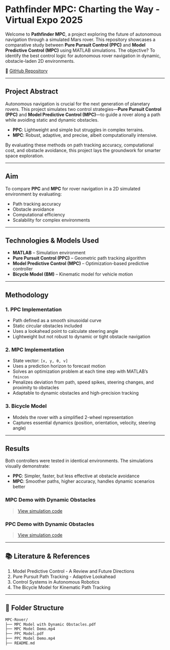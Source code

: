 # Pathfinder MPC: Charting the Way - Virtual Expo 2025

Welcome to **Pathfinder MPC**, a project exploring the future of autonomous navigation through a simulated Mars rover. This repository showcases a comparative study between **Pure Pursuit Control (PPC)** and **Model Predictive Control (MPC)** using MATLAB simulations. The objective? To identify the best control logic for autonomous rover navigation in dynamic, obstacle-laden 2D environments.

🔗 [GitHub Repository](https://github.com/galava-shubhang/MPC-Rover)

---

## Project Abstract

Autonomous navigation is crucial for the next generation of planetary rovers. This project simulates two control strategies—**Pure Pursuit Control (PPC)** and **Model Predictive Control (MPC)**—to guide a rover along a path while avoiding static and dynamic obstacles.  

- **PPC**: Lightweight and simple but struggles in complex terrains.  
- **MPC**: Robust, adaptive, and precise, albeit computationally intensive.

By evaluating these methods on path tracking accuracy, computational cost, and obstacle avoidance, this project lays the groundwork for smarter space exploration.

---

## Aim

To compare **PPC** and **MPC** for rover navigation in a 2D simulated environment by evaluating:

- Path tracking accuracy  
- Obstacle avoidance  
- Computational efficiency  
- Scalability for complex environments  

---

## Technologies & Models Used

- **MATLAB** – Simulation environment
- **Pure Pursuit Control (PPC)** – Geometric path tracking algorithm
- **Model Predictive Control (MPC)** – Optimization-based predictive controller
- **Bicycle Model (BM)** – Kinematic model for vehicle motion

---

## Methodology

### 1. **PPC Implementation**
- Path defined as a smooth sinusoidal curve
- Static circular obstacles included
- Uses a lookahead point to calculate steering angle
- Lightweight but not robust to dynamic or tight obstacle navigation

### 2. **MPC Implementation**
- State vector: `[x, y, θ, v]`
- Uses a prediction horizon to forecast motion
- Solves an optimization problem at each time step with MATLAB’s `fmincon`
- Penalizes deviation from path, speed spikes, steering changes, and proximity to obstacles
- Adaptable to dynamic obstacles and high-precision tracking

### 3. **Bicycle Model**
- Models the rover with a simplified 2-wheel representation
- Captures essential dynamics (position, orientation, velocity, steering angle)

---

## Results

Both controllers were tested in identical environments. The simulations visually demonstrate:

- **PPC**: Simpler, faster, but less effective at obstacle avoidance  
- **MPC**: Smoother paths, higher accuracy, handles dynamic scenarios better  

### MPC Demo with Dynamic Obstacles
> [View simulation code](https://github.com/galava-shubhang/MPC-Rover/blob/main/MPC%20Model%20with%20Dynamic%20Obstacles.pdf)
### PPC Demo with Dynamic Obstacles
> [View simulation code](https://github.com/galava-shubhang/MPC-Rover/blob/main/PPC%20Model.pdf)


---

## 📚 Literature & References

1. Model Predictive Control - A Review and Future Directions  
2. Pure Pursuit Path Tracking - Adaptive Lookahead  
3. Control Systems in Autonomous Robotics  
4. The Bicycle Model for Kinematic Path Tracking

---

## 📁 Folder Structure

```bash
MPC-Rover/
├── MPC Model with Dynamic Obstacles.pdf
├── MPC Model Demo.mp4
├── PPC Model.pdf
├── PPC Model Demo.mp4
├── README.md
